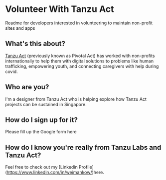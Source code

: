 # Volunteer With Tanzu Act
Readme for developers interested in volunteering to maintain non-profit sites and apps

## What's this about?

[Tanzu Act](https://tanzu.vmware.com/act) (previously known as Pivotal Act) has worked with non-profits internationally to help them with digital solutions to problems like human trafficking, empowering youth, and connecting caregivers with help during covid.


## Who are you?
I'm a designer from Tanzu Act who is helping explore how Tanzu Act projects can be sustained in Singapore. 

## How do I sign up for it?
Please fill up the Google form here

## How do I know you're really from Tanzu Labs and Tanzu Act?
Feel free to check out my [Linkedin Profile] (https://www.linkedin.com/in/weimankow/)here.

